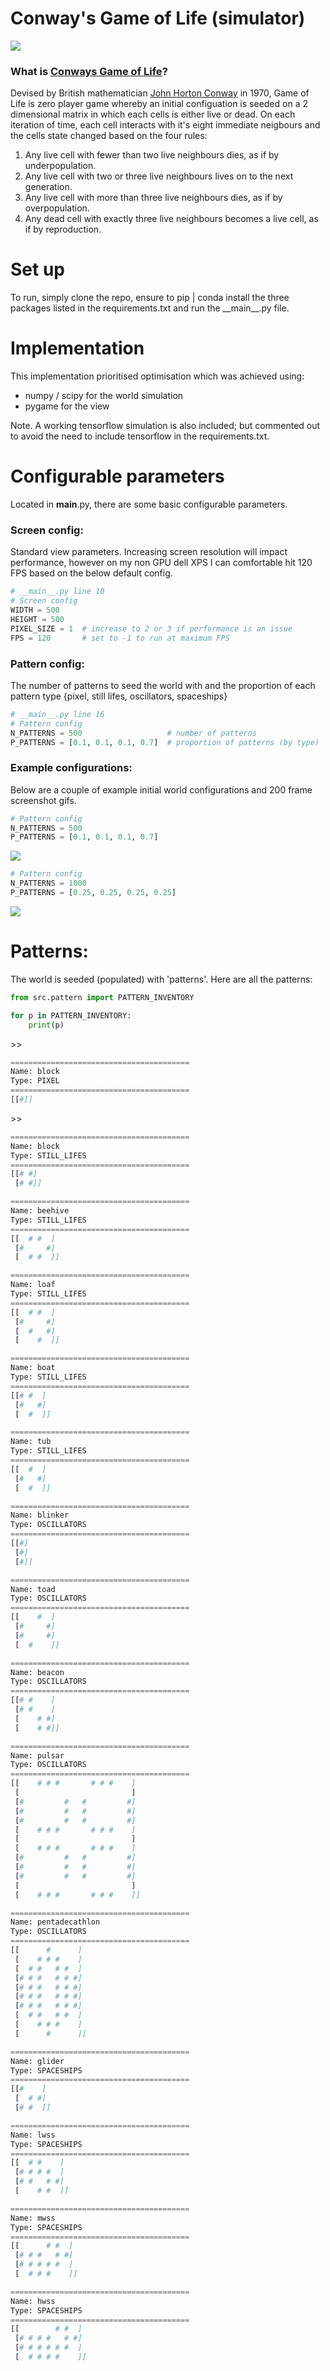 # Conway's Game of Life (simulator)

![](/assets/main.gif)

### What is [Conways Game of Life](https://en.wikipedia.org/wiki/Conway%27s_Game_of_Life)?

Devised by British mathematician [John Horton Conway](https://en.wikipedia.org/wiki/John_Horton_Conway) in 1970, Game of Life is zero player game whereby an initial configuation is seeded on a 2 dimensional matrix in which each cells is either live or dead.  On each iteration of time, each cell interacts with it's eight immediate neigbours and the cells state changed based on the four rules:

1. Any live cell with fewer than two live neighbours dies, as if by underpopulation.
2. Any live cell with two or three live neighbours lives on to the next generation.
3. Any live cell with more than three live neighbours dies, as if by overpopulation.
4. Any dead cell with exactly three live neighbours becomes a live cell, as if by reproduction.

# Set up

To run, simply clone the repo, ensure to pip | conda install the three packages listed in the requirements.txt and run the \_\_main__.py file.

# Implementation

This implementation prioritised optimisation which was achieved using:
- numpy / scipy for the world simulation
- pygame for the view

Note. A working tensorflow simulation is also included; but commented out to avoid the need to include tensorflow in the requirements.txt.

# Configurable parameters
Located in __main__.py, there are some basic configurable parameters.

### <B>Screen config:</B>
Standard view parameters.  Increasing screen resolution will impact performance, however on my non GPU dell XPS I can comfortable hit 120 FPS based on the below default config.
``` python
# __main__.py line 10
# Screen config
WIDTH = 500
HEIGHT = 500
PIXEL_SIZE = 1  # increase to 2 or 3 if performance is an issue
FPS = 120       # set to -1 to run at maximum FPS
```

### <B>Pattern config:</B>
The number of patterns to seed the world with and the proportion of each pattern type {pixel, still lifes, oscillators, spaceships}
``` python
# __main__.py line 16
# Pattern config
N_PATTERNS = 500                   # number of patterns
P_PATTERNS = [0.1, 0.1, 0.1, 0.7]  # proportion of patterns (by type)
```


### Example configurations:
Below are a couple of example initial world configurations and 200 frame screenshot gifs.

``` python
# Pattern config
N_PATTERNS = 500
P_PATTERNS = [0.1, 0.1, 0.1, 0.7]
```
![](/assets/example1.gif)

``` python
# Pattern config
N_PATTERNS = 1000
P_PATTERNS = [0.25, 0.25, 0.25, 0.25]
```
![](/assets/example2.gif)

# Patterns:

The world is seeded (populated) with 'patterns'.  Here are all the patterns:

``` python
from src.pattern import PATTERN_INVENTORY

for p in PATTERN_INVENTORY:
    print(p)
```



\>>
``` python
========================================
Name: block
Type: PIXEL
========================================
[[#]]
```
\>>
``` python
========================================
Name: block
Type: STILL_LIFES
========================================
[[# #]
 [# #]]
```
``` python
========================================
Name: beehive
Type: STILL_LIFES
========================================
[[  # #  ]
 [#     #]
 [  # #  ]]
```
``` python
========================================
Name: loaf
Type: STILL_LIFES
========================================
[[  # #  ]
 [#     #]
 [  #   #]
 [    #  ]]
```
``` python
========================================
Name: boat
Type: STILL_LIFES
========================================
[[# #  ]
 [#   #]
 [  #  ]]
```
``` python
========================================
Name: tub
Type: STILL_LIFES
========================================
[[  #  ]
 [#   #]
 [  #  ]]
```
``` python
========================================
Name: blinker
Type: OSCILLATORS
========================================
[[#]
 [#]
 [#]]
```
``` python
========================================
Name: toad
Type: OSCILLATORS
========================================
[[    #  ]
 [#     #]
 [#     #]
 [  #    ]]
```
``` python
========================================
Name: beacon
Type: OSCILLATORS
========================================
[[# #    ]
 [# #    ]
 [    # #]
 [    # #]]
```
``` python
========================================
Name: pulsar
Type: OSCILLATORS
========================================
[[    # # #       # # #    ]
 [                         ]
 [#         #   #         #]
 [#         #   #         #]
 [#         #   #         #]
 [    # # #       # # #    ]
 [                         ]
 [    # # #       # # #    ]
 [#         #   #         #]
 [#         #   #         #]
 [#         #   #         #]
 [                         ]
 [    # # #       # # #    ]]
```
``` python
========================================
Name: pentadecathlon
Type: OSCILLATORS
========================================
[[      #      ]
 [    # # #    ]
 [  # #   # #  ]
 [# # #   # # #]
 [# # #   # # #]
 [# # #   # # #]
 [# # #   # # #]
 [  # #   # #  ]
 [    # # #    ]
 [      #      ]]
```
``` python
========================================
Name: glider
Type: SPACESHIPS
========================================
[[#    ]
 [  # #]
 [# #  ]]
```
``` python
========================================
Name: lwss
Type: SPACESHIPS
========================================
[[  # #    ]
 [# # # #  ]
 [# #   # #]
 [    # #  ]]
```
``` python
========================================
Name: mwss
Type: SPACESHIPS
========================================
[[      # #  ]
 [# # #   # #]
 [# # # # #  ]
 [  # # #    ]]
```
``` python
========================================
Name: hwss
Type: SPACESHIPS
========================================
[[        # #  ]
 [# # # #   # #]
 [# # # # # #  ]
 [  # # # #    ]]
```
